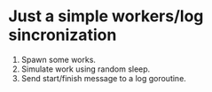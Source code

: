 # Just a simple workers/log sincronization

1) Spawn some works.   
2) Simulate work using random sleep.  
3) Send start/finish message to a log goroutine.  

